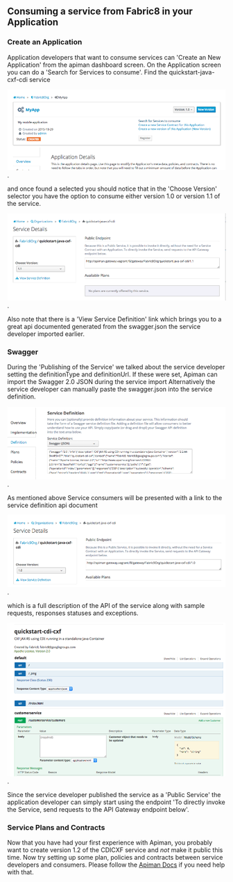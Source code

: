 ## Consuming a service from Fabric8 in your Application

### Create an Application
Application developers that want to consume services can 'Create an New Application' from the apiman dashboard screen. On the Application screen you can do a 'Search for Services to consume'. Find the quickstart-java-cxf-cdi service

![new application](images/apiman-new-application.png).

and once found a selected you should notice that in the 'Choose Version' selector you have the option to consume either version 1.0 or version 1.1 of the service. 

![consume service](images/apiman-consume-service.png).

Also note that there is a 'View Service Definition' link which brings you to a great api documented generated from the swagger.json the service developer imported earlier.

### Swagger

During the 'Publishing of the Service' we talked about the service developer setting the definitionType and definitionUrl. If these were set, Apiman can import the Swagger 2.0 JSON during the service import Alternatively the service developer can manually paste the swagger.json into the service definition.

![service definition](images/apiman-definition.png).

As mentioned above Service consumers will be presented with a link to the service definition api document

![service definition link](images/apiman-definition2.png).

which is a full description of the API of the service along with sample requests, responses statuses and exceptions.

![service definition link](images/apiman-definition3.png).

Since the service developer published the service as a 'Public Service' the application developer can simply start using the endpoint
'To directly invoke the Service, send requests to the API Gateway endpoint below'. 

### Service Plans and Contracts

Now that you have had your first experience with Apiman, you probably want to create version 1.2 of the CDICXF service and _not_ make it public this time. Now try setting up some plan, policies and contracts between service developers and consumers. Please follow the [Apiman Docs](http://www.apiman.io/latest/user-guide.html) if you need help with that.

